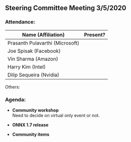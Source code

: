 ## Steering Committee Meeting 3/5/2020

### Attendance:

| Name (Affiliation) | Present? |
| ------------------------------- | --- |
| Prasanth Pulavarthi (Microsoft) |  |
| Joe Spisak (Facebook)           |  |
| Vin Sharma (Amazon)             |  | 
| Harry Kim (Intel)               |  |
| Dilip Sequeira (Nvidia)         |  |

Others:

### Agenda:

* **Community workshop**  
Need to decide on virtual only event or not.

* **ONNX 1.7 release**  

* **Community items**  
